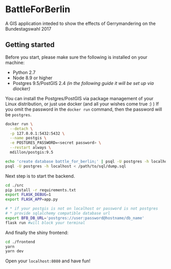# BattleForBerlin
A GIS application inteded to show the effects of Gerrymandering on the Bundestagswahl 2017

## Getting started

Before you start, please make sure the following is installed on
your machine:

* Python 2.7
* Node 8.9 or higher
* Postgres 9.5/PostGIS 2.4 *(in the following guide it will be set up via diocker)*

You can install the Postgres/PostGIS via package management of
your Linux distribution, or just use docker (and all your wishes come true :) )
If you omit the password in the `docker run` command, then
the password will be `postgres`.
```bash
docker run \
  --detach \
  -p 127.0.0.1:5432:5432 \
  --name postgis \
  -e POSTGRES_PASSWORD=<secret password> \
  --restart always \
  mdillon/postgis:9.5

echo 'create database battle_for_berlin;' | psql -U postgres -h localhost
psql -U postgres -h localhost < /path/to/sql/dump.sql
```

Next step is to start the backend.
```bash
cd ./src
pip install -r requirements.txt
export FLASK_DEBUG=1
export FLASK_APP=app.py

# * if your postgis is not on localhost or password is not postgres
# * provide sqlalchemy compatible database url
export BFB_DB_URL='postgres://user:password@hostname/db_name'
flask run #will block your terminal
```

And finally the shiny frontend:
```bash
cd ./frontend
yarn
yarn dev
```

Open your `localhost:8080` and have fun!

